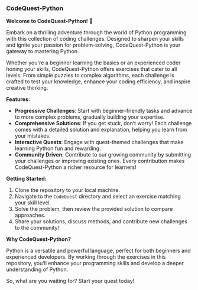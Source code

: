 ### CodeQuest-Python

**Welcome to CodeQuest-Python!** 🐍

Embark on a thrilling adventure through the world of Python programming with this collection of coding challenges. Designed to sharpen your skills and ignite your passion for problem-solving, CodeQuest-Python is your gateway to mastering Python.

Whether you're a beginner learning the basics or an experienced coder honing your skills, CodeQuest-Python offers exercises that cater to all levels. From simple puzzles to complex algorithms, each challenge is crafted to test your knowledge, enhance your coding efficiency, and inspire creative thinking.

**Features:**

* **Progressive Challenges**: Start with beginner-friendly tasks and advance to more complex problems, gradually building your expertise.
* **Comprehensive Solutions**: If you get stuck, don’t worry! Each challenge comes with a detailed solution and explanation, helping you learn from your mistakes.
* **Interactive Quests**: Engage with quest-themed challenges that make learning Python fun and rewarding.
* **Community Driven**: Contribute to our growing community by submitting your challenges or improving existing ones. Every contribution makes CodeQuest-Python a richer resource for learners!

**Getting Started:**

1. Clone the repository to your local machine.
2. Navigate to the `CodeQuest` directory and select an exercise matching your skill level.
3. Solve the problem, then review the provided solution to compare approaches.
4. Share your solutions, discuss methods, and contribute new challenges to the community!

**Why CodeQuest-Python?**

Python is a versatile and powerful language, perfect for both beginners and experienced developers. By working through the exercises in this repository, you’ll enhance your programming skills and develop a deeper understanding of Python.

So, what are you waiting for? Start your quest today!

